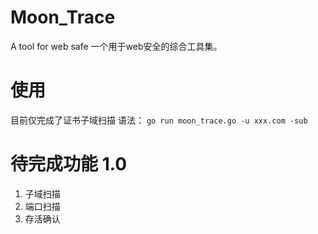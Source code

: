 # Moon_Trace
A tool for web safe
一个用于web安全的综合工具集。
# 使用
目前仅完成了证书子域扫描
语法： `go run moon_trace.go -u xxx.com -sub`

# 待完成功能 1.0
1. 子域扫描
2. 端口扫描
3. 存活确认

